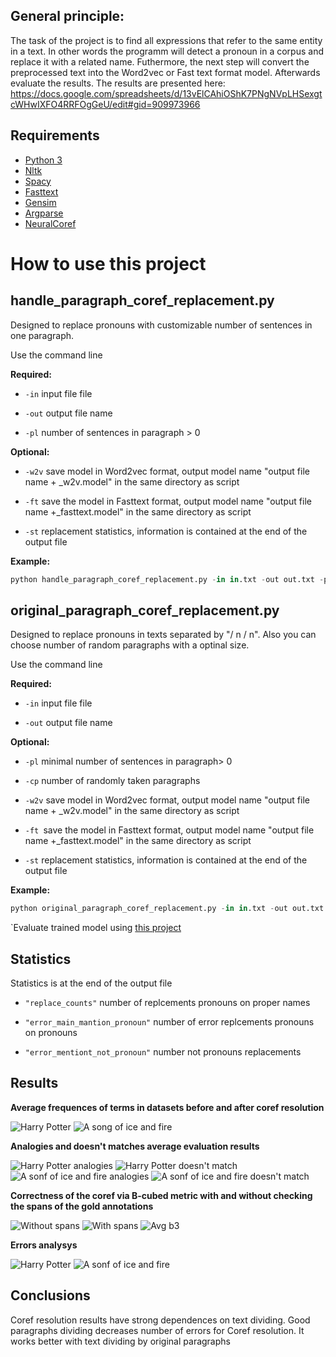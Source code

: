 
## General principle:
The task of the project is to find all expressions that refer to the same entity in a text. In other words the programm will detect a pronoun in a corpus and replace it with a related name. Futhermore, the next step will convert the preprocessed text into the Word2vec or Fast text format model. Afterwards evaluate the results. 
The results are presented here: https://docs.google.com/spreadsheets/d/13vElCAhiOShK7PNgNVpLHSexgtcWHwIXFO4RRFOgGeU/edit#gid=909973966

## Requirements
- [Python 3](https://www.python.org/)
- [Nltk](https://www.nltk.org/)
- [Spacy](https://spacy.io/)
- [Fasttext](https://fasttext.cc/)
- [Gensim](https://radimrehurek.com/gensim/)
- [Argparse](https://docs.python.org/2/howto/argparse.html)
- [NeuralCoref](https://github.com/huggingface/neuralcoref)

# How to use this project
## handle_paragraph_coref_replacement.py
Designed to replace pronouns with customizable number of sentences in one paragraph.

Use the command line

**Required:**

- `` -in `` input file file

- `` -out `` output file name

- `` -pl `` number of sentences in paragraph > 0

**Optional:**

- `` -w2v `` save model in Word2vec format, output model name "output file name + _w2v.model" in the same directory as script

- `` -ft `` save the model in Fasttext format, output model name "output file name +_fasttext.model" in the same directory as script

- `` -st `` replacement statistics, information is contained at the end of the output file

**Example:**
```python
python handle_paragraph_coref_replacement.py -in in.txt -out out.txt -pl 1 -w2v -ft -st
```
## original_paragraph_coref_replacement.py
Designed to replace pronouns in texts separated by "/ n / n". Also you can choose number of random paragraphs with a optinal size. 

Use the command line

**Required:**

- `` -in `` input file file

- `` -out `` output file name

**Optional:**

- `` -pl ``   minimal number of sentences in paragraph> 0
- `` -cp `` number of randomly taken paragraphs

- `` -w2v `` save model in Word2vec format, output model name "output file name + _w2v.model" in the same directory as script

- `` -ft  ``save the model in Fasttext format, output model name "output file name +_fasttext.model" in the same directory as script

- `` -st `` replacement statistics, information is contained at the end of the output file


**Example:**
```python
python original_paragraph_coref_replacement.py -in in.txt -out out.txt -cp 20 -pl 3 -w2v -ft -st
```

`Evaluate trained model using [this project](https://github.com/gwohlgen/digitalhumanities_dataset_and_eval)

## Statistics
Statistics is at the end of the output file

- `"replace_counts"` number of replcements pronouns on proper names

- `"error_main_mantion_pronoun"` number of error replcements pronouns on pronouns

- `"error_mentiont_not_pronoun"` number not pronouns replacements

## Results 
 **Average frequences of terms in datasets before and after coref resolution**
 
 ![Harry Potter](https://github.com/beltasha/nlp-coref-resolution/blob/master/charts/Harry%20Potter%20Frequence.png)
 ![A song of ice and fire](https://github.com/beltasha/nlp-coref-resolution/blob/master/charts/A%20Song%20of%20Ice%20and%20Fire%20Frequence.png)
 
 **Analogies and doesn't matches average evaluation results**
 
 ![Harry Potter analogies](https://github.com/beltasha/nlp-coref-resolution/blob/master/charts/Harry%20Potter.%20Analogies.png)
 ![Harry Potter doesn't match](https://github.com/beltasha/nlp-coref-resolution/blob/master/charts/Harry%20Potter.%20Doesn't%20match.png)
 ![A sonf of ice and fire analogies](https://github.com/beltasha/nlp-coref-resolution/blob/master/charts/A%20song%20of%20ice%20and%20fire.%20Analogies.png)
 ![A sonf of ice and fire doesn't match](https://github.com/beltasha/nlp-coref-resolution/blob/master/charts/A%20song%20of%20ice%20and%20fire.%20Doesn't%20match.png)
 
 **Correctness of the coref via B-cubed metric with and without checking the spans of the gold annotations**
 
 ![Without spans](https://github.com/beltasha/nlp-coref-resolution/blob/master/charts/b3_avg%20without%20spans%20%D0%B8%20b3_avg%20with%20spans.png)
 ![With spans](https://github.com/beltasha/nlp-coref-resolution/blob/master/charts/b3_weighted%20without%20spans%20%D0%B8%20b3_weighted%20with%20spans.png)
 ![Avg b3](https://github.com/beltasha/nlp-coref-resolution/blob/master/charts/Average%20values%20for%20B3%20metric.png)
 
 **Errors analysys**
 
 ![Harry Potter](https://github.com/beltasha/nlp-coref-resolution/blob/master/charts/Harry%20Potter.%20Error%20statistics.png)
 ![A sonf of ice and fire](https://github.com/beltasha/nlp-coref-resolution/blob/master/charts/A%20song%20of%20ice%20and%20fire.%20Error%20statistics.png)

 
## Conclusions
Coref resolution results have strong dependences on text dividing. Good paragraphs dividing decreases number of errors for Coref resolution. It works better with text dividing by original paragraphs

